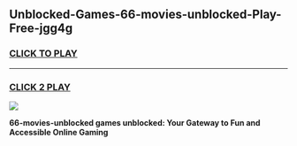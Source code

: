 
## Unblocked-Games-66-movies-unblocked-Play-Free-jgg4g
<h3>
<a href="https://premium76.site?title=66-movies-unblocked&ref=23A">CLICK TO PLAY</a></h3>
<hr>

<h3>
<a href="https://premium76.site?title=66-movies-unblocked&ref=23A">CLICK 2 PLAY</a>
  
</h3>

<a href="https://premium76.site?title=66-movies-unblocked&ref=23A"><img src="https://clearcache.store/games.png"></a>


**66-movies-unblocked games unblocked: Your Gateway to Fun and Accessible Online Gaming**
